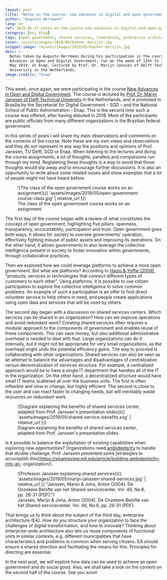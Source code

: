 ```yaml
---
layout: post
title: "Notes on the course: new advances in digital and open government"
author: "Augusto Herrmann"
lang: en
ref: 2019-05-17-notes-on-the-course-new-advances-in-digital-and-open-government
category: [en, blog]
tags: [open government, shared services, innovation, enterprise architecture]
cover: /assets/images/2019/05/banner-marijin.jpg
snippet-image: /assets/images/2019/05/banner-marijin.jpg
desc: >-
  Notes taken by Augusto Herrmann during his participation in the course New
  Advances in Open and Digital Government, run on the week of 13th to 17th of
  May 2019, at Enap, lectured by Prof. Dr. Marijn Janssen of Delft Technical
  University in the Netherlands.
image-credits: "Enap"
---
```


This week, once again, we were participating in the course
[New Advances in Open and Digital Government](https://www.enap.gov.br/index.php/pt/noticias/enap-da-inicio-ao-curso-internacional-novos-avancos-em-governo-aberto).
The course is lectured by
[Prof. Dr. Marijn Janssen of Delft Technical University](http://tbm.tudelft.nl/marijnj)
in the Netherlands, and is promoted in Brasília by the Secretariat for Digital
Government – SGD – and the National School of Public Administration – Enap.
This is the second time such a course was offered, after having debuted
in 2018. Most of the participants are public officials from many different
organizations in the Brazilian federal government.


In this series of posts I will share my main observations and comments on
the contents of the course. Note these are my own views and observations and
they do not represent in any way the positions and opinions of Prof. Janssen,
TU Delft, SGD or Enap.
When listening to the lectures and doing the course assignments, a lot
of thoughts, parallels and comparisons run through my mind. Registering
these thoughts is a way to avoid that those thoughts would slip away and to
encourage further discussions. It is also an opportunity to write about some
related issues and show examples that a lot of people might not have heard
before.

<figure markdown="1" class="wide">
![The class of the open government course works on an assignment]({{ 'assets/images/2019/05/open-government-course-class.jpg' | relative_url }})
<figcaption>The class of the open government course works on an assignment.</figcaption>
</figure>

The first day of the course began with a review of what constitutes the
concept of open government, highlighting five pillars: openness, transparency,
accountability, participation and trust. Open government goes both ways.
It allows for society to oversee governments' operation, effectively
fighting misuse of public assets and improving its operations. On the other
hand, it allows governments to also leverage the collective intelligence
present in society to foster innovation within governments, through
collaborative practices.


Then we explored how we could leverage platforms to achieve a more
open government. But what are platforms? According to
[Hagiu & Yoffie (2009)](https://hbr.org/2009/04/whats-your-google-strategy),
"products, services or technologies that *connect* different types
of customers to each other". Using platforms, it is possible to use citizen
participation to explore the collective intelligence to solve common problems.
An example of such a participation is an offer to find direct volunteer
service to help others in need, and people create applications using open data
and services that will be used by others.


The second day began with a discussion on shared services centers. Which
services can be shared in an organization? How can we improve operations and
avoid redundant work? Creating shared services often requires a modular
approach to the components of government and enables reuse of these components.
This can save money, but  also additional administrative overhead is needed to
deal with that. Large organizations can do it internally, but it might not be
appropriate for very small organizations, as the overhead might undo the
potential efficiency gains. The way to proceed is collaborating with other
organizations. Shared services can also be seen as an attempt to balance the
advantages and disadvantages of centralization versus decentralization of
services structure. For example, a centralized approach would be to have a
single IT department that handles all of the IT in the organization. On the
other hand, a decentralized structure would have small IT teams scattered all
over the business units. The first is often inflexible and slow to change, but
highly efficient. The second is close to the user and can react faster to
changing needs, but will inevitably waste resources on redundant work.

<figure markdown="1" class="text-wide">
![Diagram explaining the benefits of shared services center, adapted from Prof. Janssen's presentation slides]({{ 'assets/images/2019/05/shared-service-benefits.svg' | relative_url }})
<figcaption>Diagram explaining the benefits of shared services center, adapted from Prof. Janssen's presentation slides.</figcaption>
</figure>

Is it possible to balance the exploitation of existing capabilities when
exploring new opportunities? Organizations need
[ambidexterity](https://www.ambidextrie.de/what-is-ambidexterity)
to handle that double challenge. Prof. Janssen presented some
[strategies to accomplish this](https://sloanreview.mit.edu/article/building-ambidexterity-into-an-
organization/).

<figure markdown="1" class="wide">
![Professor Janssen explaining shared services]({{ 'assets/images/2019/05/marijn-janssen-shared-services.jpg' | relative_url }} "Janssen, Marijn & Joha, Anton (2004). De Onzekere Belofte van het Shared-servicecenter. Vol. 46, No.6, pp. 26-31 (PDF).")
<figcaption>Janssen, Marijn & Joha, Anton (2004). <span lang="nl">De Onzekere Belofte van het Shared-servicecenter.</span> Vol. 46, No.6, pp. 26-31 (PDF).</figcaption>
</figure>

That brings us to think about the subject of the third day, enterprise
architecture (EA). How do you structure your organization to face the
challenges of digital transformation, and how to innovate? Thinking about
enterprise-wide architecture also lets us reuse components of functional units
in similar contexts, e.g. different municipalities that have characteristics
and problems in common when serving citizens. EA should ensure a shared
direction and facilitating the means for this. Principles for directing are
essential.


In the next post, we will explore how data can be used to achieve an open
government and do social good. Also, we shall take a look on the content on
the second half of the course. See you soon!


